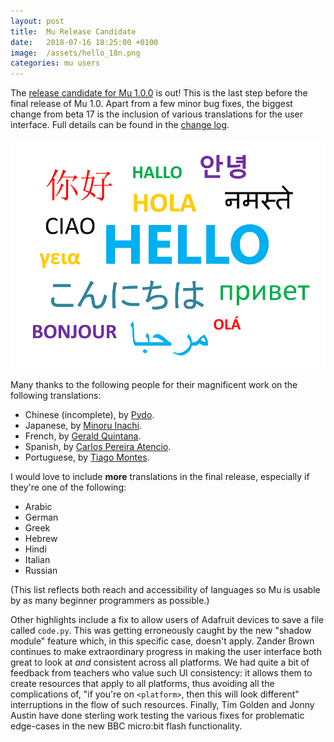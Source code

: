 ```yaml
---
layout: post
title:  Mu Release Candidate
date:   2018-07-16 18:25:00 +0100
image:  /assets/hello_18n.png
categories: mu users 
---
```


The [release candidate for Mu 1.0.0](https://codewith.mu/en/download) is out!
This is the last step before the
final release of Mu 1.0. Apart from a few minor bug fixes, the biggest change
from beta 17 is the inclusion of various translations for the user interface.
Full details can be found in the [change log](https://mu.readthedocs.io/en/latest/changes.html#rc-1).

<img src="/assets/hello_i18n.png"/>

Many thanks to the following people for their magnificent work on the following
translations:

* Chinese (incomplete), by [Pydo](https://github.com/yonghuming).
* Japanese, by [Minoru Inachi](https://github.com/MinoruInachi).
* French, by [Gerald Quintana](https://github.com/gquintana).
* Spanish, by [Carlos Pereira Atencio](https://twitter.com/carlosperate).
* Portuguese, by [Tiago Montes](https://twitter.com/setnomt).

I would love to include **more** translations in the final release, especially
if they're one of the following:

* Arabic
* German
* Greek
* Hebrew
* Hindi
* Italian
* Russian

(This list reflects both reach and accessibility of languages so Mu is usable
by as many beginner programmers as possible.)

Other highlights include a fix to allow users of Adafruit devices to save a
file called `code.py`. This was getting erroneously caught by the new "shadow
module" feature which, in this specific case, doesn't apply. Zander Brown
continues to make extraordinary progress in making the user interface both
great to look at *and* consistent across all platforms. We had quite a bit of
feedback from teachers who value such UI consistency: it allows them to create
resources that apply to all platforms, thus avoiding all the
complications of, "if you're on `<platform>`, then this will look different"
interruptions in the flow of such resources. Finally, Tim Golden and
Jonny Austin have done sterling work testing the various fixes for problematic
edge-cases in the new BBC micro:bit flash functionality.
